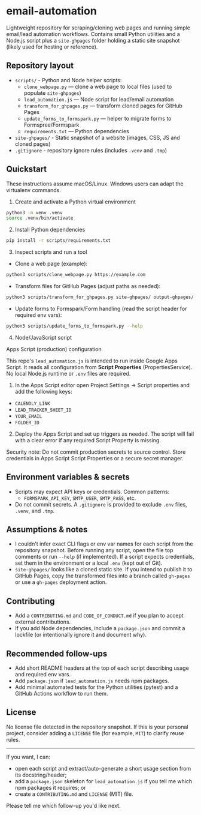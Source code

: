 # email-automation

Lightweight repository for scraping/cloning web pages and running simple email/lead automation workflows. Contains small Python utilities and a Node.js script plus a `site-ghpages` folder holding a static site snapshot (likely used for hosting or reference).

## Repository layout

- `scripts/` - Python and Node helper scripts:
  - `clone_webpage.py` — clone a web page to local files (used to populate `site-ghpages`)
  - `lead_automation.js` — Node script for lead/email automation
  - `transform_for_ghpages.py` — transform cloned pages for GitHub Pages
  - `update_forms_to_formspark.py` — helper to migrate forms to Formspree/Formspark
  - `requirements.txt` — Python dependencies
- `site-ghpages/` - Static snapshot of a website (images, CSS, JS and cloned pages)
- `.gitignore` - repository ignore rules (includes `.venv` and `.tmp`)

## Quickstart

These instructions assume macOS/Linux. Windows users can adapt the virtualenv commands.

1) Create and activate a Python virtual environment

```bash
python3 -m venv .venv
source .venv/bin/activate
```

2) Install Python dependencies

```bash
pip install -r scripts/requirements.txt
```

3) Inspect scripts and run a tool

- Clone a web page (example):

```bash
python3 scripts/clone_webpage.py https://example.com
```

- Transform files for GitHub Pages (adjust paths as needed):

```bash
python3 scripts/transform_for_ghpages.py site-ghpages/ output-ghpages/
```

- Update forms to Formspark/Form handling (read the script header for required env vars):

```bash
python3 scripts/update_forms_to_formspark.py --help
```

4) Node/JavaScript script

Apps Script (production) configuration

This repo's `lead_automation.js` is intended to run inside Google Apps Script. It reads all configuration from **Script Properties** (PropertiesService). No local Node.js runtime or `.env` files are required.

1. In the Apps Script editor open Project Settings → Script properties and add the following keys:
  - `CALENDLY_LINK`
  - `LEAD_TRACKER_SHEET_ID`
  - `YOUR_EMAIL`
  - `FOLDER_ID`

2. Deploy the Apps Script and set up triggers as needed. The script will fail with a clear error if any required Script Property is missing.

Security note: Do not commit production secrets to source control. Store credentials in Apps Script Script Properties or a secure secret manager.

## Environment variables & secrets

- Scripts may expect API keys or credentials. Common patterns:
  - `FORMSPARK_API_KEY`, `SMTP_USER`, `SMTP_PASS`, etc.
- Do not commit secrets. A `.gitignore` is provided to exclude `.env` files, `.venv`, and `.tmp`.

## Assumptions & notes

- I couldn't infer exact CLI flags or env var names for each script from the repository snapshot. Before running any script, open the file top comments or run `--help` (if implemented). If a script expects credentials, set them in the environment or a local `.env` (kept out of Git).
- `site-ghpages/` looks like a cloned static site. If you intend to publish it to GitHub Pages, copy the transformed files into a branch called `gh-pages` or use a `gh-pages` deployment action.

## Contributing

- Add a `CONTRIBUTING.md` and `CODE_OF_CONDUCT.md` if you plan to accept external contributions.
- If you add Node dependencies, include a `package.json` and commit a lockfile (or intentionally ignore it and document why).

## Recommended follow-ups

- Add short README headers at the top of each script describing usage and required env vars.
- Add `package.json` if `lead_automation.js` needs npm packages.
- Add minimal automated tests for the Python utilities (pytest) and a GitHub Actions workflow to run them.

## License

No license file detected in the repository snapshot. If this is your personal project, consider adding a `LICENSE` file (for example, `MIT`) to clarify reuse rules.

---

If you want, I can:
- open each script and extract/auto-generate a short usage section from its docstring/header;
- add a `package.json` skeleton for `lead_automation.js` if you tell me which npm packages it requires; or
- create a `CONTRIBUTING.md` and `LICENSE` (MIT) file.

Please tell me which follow-up you'd like next.
